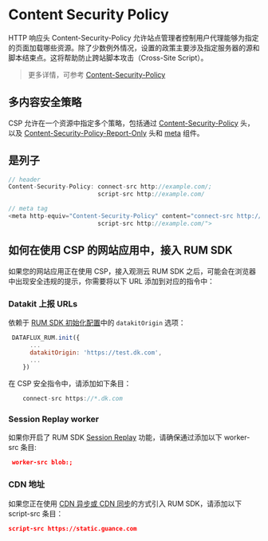 # Content Security Policy

HTTP 响应头 Content-Security-Policy 允许站点管理者控制用户代理能够为指定的页面加载哪些资源。除了少数例外情况，设置的政策主要涉及指定服务器的源和脚本结束点。这将帮助防止跨站脚本攻击（Cross-Site Script）。

> 更多详情，可参考 [Content-Security-Policy](https://developer.mozilla.org/en-US/docs/Web/HTTP/Headers/Content-Security-Policy)

## 多内容安全策略

CSP 允许在一个资源中指定多个策略，包括通过 [Content-Security-Policy](https://developer.mozilla.org/en-US/docs/Web/HTTP/Headers/Content-Security-Policy) 头，以及 [Content-Security-Policy-Report-Only](https://developer.mozilla.org/zh-CN/docs/Web/HTTP/Headers/Content-Security-Policy-Report-Only) 头和 [meta](https://developer.mozilla.org/zh-CN/docs/Web/HTML/Element/meta) 组件。

## 是列子

```js
// header
Content-Security-Policy: connect-src http://example.com/;
                         script-src http://example.com/

// meta tag
<meta http-equiv="Content-Security-Policy" content="connect-src http://example.com/;
                         script-src http://example.com/">
```
## 如何在使用 CSP 的网站应用中，接入 RUM SDK

如果您的网站应用正在使用 CSP，接入观测云 RUM SDK 之后，可能会在浏览器中出现安全违规的提示，你需要将以下 URL 添加到对应的指令中：

### Datakit 上报 URLs

依赖于 [RUM SDK 初始化配置](../real-user-monitoring/web/custom-sdk/index.md)中的 `datakitOrigin` 选项：

```js
 DATAFLUX_RUM.init({
      ...
      datakitOrigin: 'https://test.dk.com',
      ...
    })
```

在 CSP 安全指令中，请添加如下条目：

```js
    connect-src https://*.dk.com
```

### Session Replay worker

如果你开启了 RUM SDK [Session Replay](../real-user-monitoring/session-replay/index.md) 功能，请确保通过添加以下 worker-src 条目:

```json
 worker-src blob:;
```

### CDN 地址

如果您正在使用 [CDN 异步或 CDN 同步](../real-user-monitoring/web/app-access.md#access)的方式引入 RUM SDK，请添加以下 script-src 条目：

```json
script-src https://static.guance.com
```